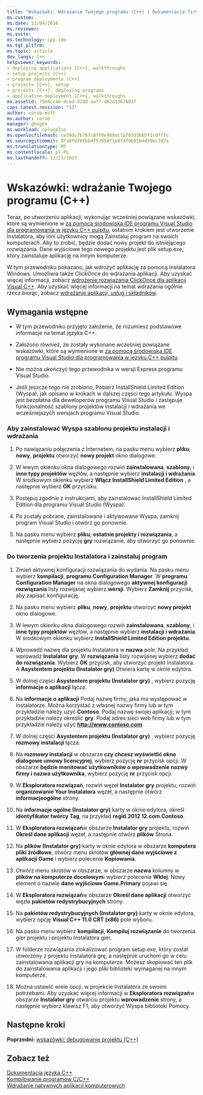 ```yaml
---
title: "Wskazówki: Wdrażanie Twojego programu (C++) | Dokumentacja firmy Microsoft"
ms.custom: 
ms.date: 11/04/2016
ms.reviewer: 
ms.suite: 
ms.technology: cpp-ide
ms.tgt_pltfrm: 
ms.topic: article
dev_langs: C++
helpviewer_keywords:
- deploying applications [C++], walkthroughs
- setup projects [C++]
- program deployments [C++]
- projects [C++], setup
- projects [C++], deploying programs
- application deployment [C++], walkthroughs
ms.assetid: 79e6cc4e-dced-419d-aaf7-d62d1367603f
caps.latest.revision: "17"
author: corob-msft
ms.author: corob
manager: ghogen
ms.workload: cplusplus
ms.openlocfilehash: ce59dc7b767c8ff8e988ac7a765d3bb5f1cdfffc
ms.sourcegitcommit: 8fa8fdf0fbb4f57950f1e8f4f9b81b4d39ec7d7a
ms.translationtype: MT
ms.contentlocale: pl-PL
ms.lasthandoff: 12/21/2017
---
```

# <a name="walkthrough-deploying-your-program-c"></a>Wskazówki: wdrażanie Twojego programu (C++)
Teraz, po utworzeniu aplikacji, wykonując wcześniej powiązane wskazówki, które są wymienione w [za pomocą środowiska IDE programu Visual Studio dla programowania w języku C++ pulpitu](../ide/using-the-visual-studio-ide-for-cpp-desktop-development.md), ostatnim krokiem jest utworzenie Instalatora, aby inni użytkownicy mogą Zainstaluj program na swoich komputerach. Aby to zrobić, będzie dodać nowy projekt do istniejącego rozwiązania. Dane wyjściowe tego nowego projektu jest plik setup.exe, który zainstaluje aplikację na innym komputerze.  
  
 W tym przewodniku pokazano, jak wdrożyć aplikację za pomocą Instalatora Windows. Umożliwia także ClickOnce do wdrażania aplikacji. Aby uzyskać więcej informacji, zobacz [wdrożenie rozwiązania ClickOnce dla aplikacji Visual C++](../ide/clickonce-deployment-for-visual-cpp-applications.md). Aby uzyskać więcej informacji na temat wdrażania ogólnie rzecz biorąc, zobacz [wdrażanie aplikacji, usług i składników](/visualstudio/deployment/deploying-applications-services-and-components).  
  
## <a name="prerequisites"></a>Wymagania wstępne  
  
-   W tym przewodniku przyjęto założenie, że rozumiesz podstawowe informacje na temat języka C++.  
  
-   Założono również, że zostały wykonane wcześniej powiązane wskazówki, które są wymienione w [za pomocą środowiska IDE programu Visual Studio dla programowania w języku C++ pulpitu](../ide/using-the-visual-studio-ide-for-cpp-desktop-development.md).  
  
-   Nie można ukończyć tego przewodnika w wersji Express programu Visual Studio.  
  
-   Jeśli jeszcze tego nie zrobiono, Pobierz InstallShield Limited Edition (Wyspa), jak opisano w krokach w dalszej części tego artykułu. Wyspa jest bezpłatna dla deweloperów programu Visual Studio i zastępuje funkcjonalność szablony projektów instalacji i wdrażania we wcześniejszych wersjach programu Visual Studio.  
  
### <a name="to-install-the-isle-setup-and-deployment-project-template"></a>Aby zainstalować Wyspa szablonu projektu instalacji i wdrażania  
  
1.  Po nawiązaniu połączenia z Internetem, na pasku menu wybierz **pliku**, **nowy**, **projektu** otworzyć **nowy projekt** okno dialogowe.  
  
2.  W lewym okienku okna dialogowego rozwiń **zainstalowana**, **szablony**, i **inne typy projektów** węzłów, a następnie wybierz **instalacji i wdrażania**. W środkowym okienku wybierz **Włącz InstallShield Limited Edition** , a następnie wybierz **OK** przycisku.  
  
3.  Postępuj zgodnie z instrukcjami, aby zainstalować InstallShield Limited Edition dla programu Visual Studio (Wyspa).  
  
4.  Po zostały pobrane, zainstalowane i aktywowane Wyspa, zamknij program Visual Studio i otwórz go ponownie.  
  
5.  Na pasku menu wybierz **pliku**, **ostatnie projekty i rozwiązania**, a następnie wybierz pozycję **gry** rozwiązanie, aby otworzyć go ponownie.  
  
### <a name="to-create-a-setup-project-and-install-your-program"></a>Do tworzenia projektu Instalatora i zainstaluj program  
  
1.  Zmień aktywnej konfiguracji rozwiązania do wydania. Na pasku menu wybierz **kompilacji**, **programu Configuration Manager**. W **programu Configuration Manager** na okna dialogowego **aktywnej konfiguracji rozwiązania** listy rozwijanej wybierz **wersji**. Wybierz **Zamknij** przycisk, aby zapisać konfigurację.  
  
2.  Na pasku menu wybierz **pliku**, **nowy**, **projektu** otworzyć **nowy projekt** okno dialogowe.  
  
3.  W lewym okienku okna dialogowego rozwiń **zainstalowana**, **szablony**, i **inne typy projektów** węzłów, a następnie wybierz **instalacji i wdrażania**. W środkowym okienku wybierz **InstallShield Limited Edition projektu**.  
  
4.  Wprowadź nazwę dla projektu Instalatora w **nazwa** pole. Na przykład wprowadź **Instalator gry**. W **rozwiązania** listy rozwijanej wybierz **dodać do rozwiązania**. Wybierz **OK** przycisk, aby utworzyć projekt Instalatora. A **Asystentem projektu (Instalator gry)** Otwiera kartę w oknie edytora.  
  
5.  W dolnej części **Asystentem projektu (Instalator gry)** , wybierz pozycję **informacje o aplikacji** łącza.  
  
6.  Na **informacje o aplikacji** Podaj nazwę firmy, jaka ma występować w Instalatorze. Można korzystać z własnej nazwy firmy lub w tym przykładzie należy użyć **Contoso**. Podaj nazwę swojej aplikacji; w tym przykładzie należy określić **gry**. Podaj adres sieci web firmy lub w tym przykładzie należy użyć **http://www.contoso.com**.  
  
7.  W dolnej części **Asystentem projektu (Instalator gry)** , wybierz pozycję **rozmowy instalacji** łącza.  
  
8.  Na **rozmowy instalacji** w obszarze **czy chcesz wyświetlić okno dialogowe umowy licencyjnej**, wybierz pozycję **nr** przycisk opcji. W obszarze **będzie monitować użytkowników o wprowadzenie nazwy firmy i nazwa użytkownika**, wybierz pozycję **nr** przycisk opcji.  
  
9. W **Eksploratora rozwiązań**, rozwiń węzeł **Instalator gry** projektu, rozwiń **organizowanie Your Instalatora** węzeł, a następnie otwórz **informacjeogólne** strony.  
  
10. Na **informacje ogólne (Instalator gry)** karty w oknie edytora, określ **identyfikator twórcy Tag**, na przykład **regid.2012 12.com.Contoso**.  
  
11. W **Eksploratora rozwiązań**w obszarze **Instalator gry** projektu, rozwiń **Określ dane aplikacji** węzeł, a następnie otwórz **plików** Strona.  
  
12. Na **plików (Instalator gry)** karty w oknie edytora w obszarze **komputera pliki źródłowe**, otwórz menu skrótów **głównej dane wyjściowe z aplikacji Game** i wybierz polecenie **Kopiowania**.  
  
13. Otwórz menu skrótów w obszarze, w obszarze **nazwa** kolumny w **plików na komputerze docelowym**i wybierz polecenie **Wklej**. Nowy element o nazwie **dane wyjściowe Game.Primary** pojawi się.  
  
14. W **Eksploratora rozwiązań**w obszarze **Określ dane aplikacji** otworzyć węzła **pakietów redystrybucyjnych** strony.  
  
15. Na **pakietów redystrybucyjnych (Instalator gry)** karty w oknie edytora, wybierz opcję **Visual C++ 11.0 CRT (x86)** pole wyboru.  
  
16. Na pasku menu wybierz **kompilacji**, **Kompiluj rozwiązanie** do tworzenia gier projektu i projektu Instalatora gier.  
  
17. W folderze rozwiązania zlokalizować program setup.exe, który został utworzony z projektu Instalatora grę, a następnie uruchom go w celu zainstalowania aplikacji gry na komputerze. Możesz skopiować ten plik do zainstalowania aplikacji i jego pliki biblioteki wymaganej na innym komputerze.  
  
18. Można ustawić wiele opcji, w projekcie Instalatora ze swoimi potrzebami. Aby uzyskać więcej informacji w **Eksploratora rozwiązań**w obszarze **Instalator gry** otwarciu projektu **wprowadzenie** strony, a następnie wybierz klawisz F1, aby otworzyć Wyspa biblioteki Pomocy.  
  
## <a name="next-steps"></a>Następne kroki  
 **Poprzedni:** [wskazówki: debugowanie projektu (C++)](../ide/walkthrough-debugging-a-project-cpp.md)  
  
## <a name="see-also"></a>Zobacz też  
 [Dokumentacja języka C++](../cpp/cpp-language-reference.md)   
 [Kompilowanie programów C/C++](../build/building-c-cpp-programs.md)  
 [Wdrażanie natywnych aplikacji komputerowych](../ide/deploying-native-desktop-applications-visual-cpp.md)